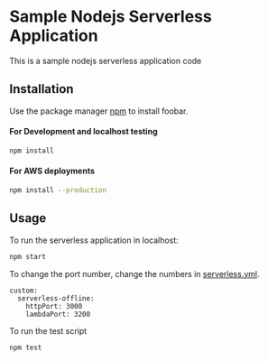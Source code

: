 # Sample Nodejs Serverless Application
This is a sample nodejs serverless application code

## Installation

Use the package manager [npm](https://docs.npmjs.com/downloading-and-installing-node-js-and-npm) to install foobar.

#### For Development and localhost testing
```bash
npm install
```

#### For AWS deployments
```bash
npm install --production 
```

## Usage

To run the serverless application in localhost:
```bash
npm start
```

To change the port number, change the numbers in [serverless.yml](https://github.com/ARUN-Surendren/sample-nodejs-serverless-app/blob/master/serverless.yml).
````
custom:
  serverless-offline:
    httpPort: 3000
    lambdaPort: 3200
````

To run the test script
```bash
npm test
```
